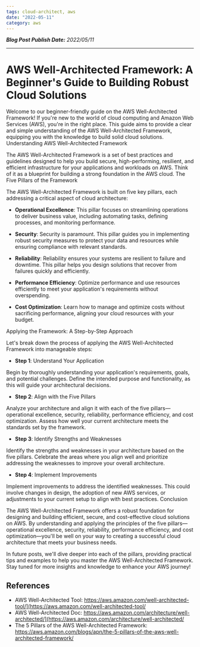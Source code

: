 ```yaml
---
tags: cloud-architect, aws
date: "2022-05-11"
category: aws
---
```


*__Blog Post Publish Date:__ 2022/05/11*

---

# AWS Well-Architected Framework: A Beginner's Guide to Building Robust Cloud Solutions

Welcome to our beginner-friendly guide on the AWS Well-Architected Framework! If you're new to the world of cloud computing and Amazon Web Services (AWS), you're in the right place. This guide aims to provide a clear and simple understanding of the AWS Well-Architected Framework, equipping you with the knowledge to build solid cloud solutions.
Understanding AWS Well-Architected Framework

The AWS Well-Architected Framework is a set of best practices and guidelines designed to help you build secure, high-performing, resilient, and efficient infrastructure for your applications and workloads on AWS. Think of it as a blueprint for building a strong foundation in the AWS cloud.
The Five Pillars of the Framework

The AWS Well-Architected Framework is built on five key pillars, each addressing a critical aspect of cloud architecture:

- __Operational Excellence__: This pillar focuses on streamlining operations to deliver business value, including automating tasks, defining processes, and monitoring performance.

- __Security__: Security is paramount. This pillar guides you in implementing robust security measures to protect your data and resources while ensuring compliance with relevant standards.

- __Reliability__: Reliability ensures your systems are resilient to failure and downtime. This pillar helps you design solutions that recover from failures quickly and efficiently.

- __Performance Efficiency__: Optimize performance and use resources efficiently to meet your application's requirements without overspending.

- __Cost Optimization__: Learn how to manage and optimize costs without sacrificing performance, aligning your cloud resources with your budget.

Applying the Framework: A Step-by-Step Approach

Let's break down the process of applying the AWS Well-Architected Framework into manageable steps:

- __Step 1__: Understand Your Application

Begin by thoroughly understanding your application's requirements, goals, and potential challenges. Define the intended purpose and functionality, as this will guide your architectural decisions.

- __Step 2__: Align with the Five Pillars

Analyze your architecture and align it with each of the five pillars—operational excellence, security, reliability, performance efficiency, and cost optimization. Assess how well your current architecture meets the standards set by the framework.

- __Step 3__: Identify Strengths and Weaknesses

Identify the strengths and weaknesses in your architecture based on the five pillars. Celebrate the areas where you align well and prioritize addressing the weaknesses to improve your overall architecture.

- __Step 4__: Implement Improvements

Implement improvements to address the identified weaknesses. This could involve changes in design, the adoption of new AWS services, or adjustments to your current setup to align with best practices.
Conclusion

The AWS Well-Architected Framework offers a robust foundation for designing and building efficient, secure, and cost-effective cloud solutions on AWS. By understanding and applying the principles of the five pillars—operational excellence, security, reliability, performance efficiency, and cost optimization—you'll be well on your way to creating a successful cloud architecture that meets your business needs.

In future posts, we'll dive deeper into each of the pillars, providing practical tips and examples to help you master the AWS Well-Architected Framework. Stay tuned for more insights and knowledge to enhance your AWS journey!

## References

- AWS Well-Architected Tool: <https://aws.amazon.com/well-architected-tool/](https://aws.amazon.com/well-architected-tool/>
- AWS Well-Architected Doc: <https://aws.amazon.com/architecture/well-architected/](https://aws.amazon.com/architecture/well-architected/>
- The 5 Pillars of the AWS Well-Architected Framework: <https://aws.amazon.com/blogs/apn/the-5-pillars-of-the-aws-well-architected-framework/>

